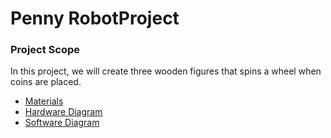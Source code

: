 # Penny RobotProject


 ### Project Scope
 In this project, we will create three wooden figures that spins a wheel when coins are placed.


- [Materials]()
- [Hardware Diagram]()
- [Software  Diagram]()


